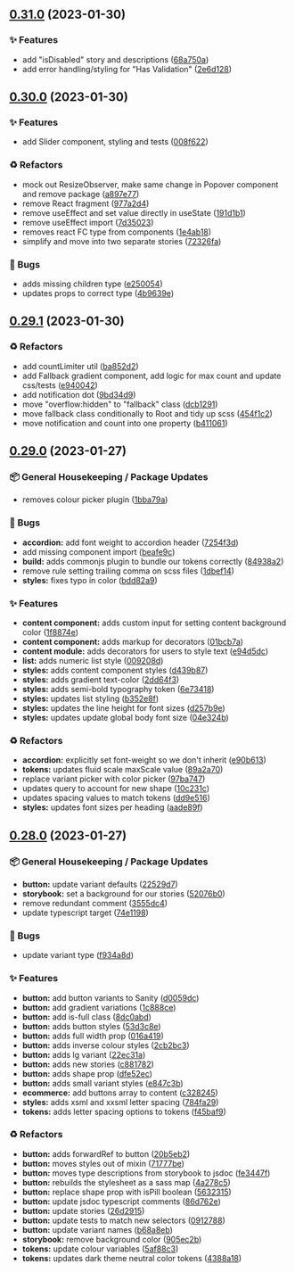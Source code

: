 ## [0.31.0](https://github.com/Open-Study-College/osc/compare/v0.30.0...v0.31.0) (2023-01-30)


### ✨ Features

* add "isDisabled" story and descriptions ([68a750a](https://github.com/Open-Study-College/osc/commit/68a750a1226cc9c69bc892708bfe84c5ecd333cc))
* add error handling/styling for "Has Validation" ([2e6d128](https://github.com/Open-Study-College/osc/commit/2e6d128e05f4e5d46191af9f3a199fa3fb56f879))

## [0.30.0](https://github.com/Open-Study-College/osc/compare/v0.29.1...v0.30.0) (2023-01-30)


### ✨ Features

* add Slider component, styling and tests ([008f622](https://github.com/Open-Study-College/osc/commit/008f62250e9c8dcd5a1b1b170771cd93110f0e1b))


### ♻️ Refactors

* mock out ResizeObserver, make same change in Popover component and remove package ([a897e77](https://github.com/Open-Study-College/osc/commit/a897e776b3e1234a11f6538b89392cfc1e19df40))
* remove React fragment ([977a2d4](https://github.com/Open-Study-College/osc/commit/977a2d4347b8d427ba21dea4f97c2910eaa6b40a))
* remove useEffect and set value directly in useState ([191d1b1](https://github.com/Open-Study-College/osc/commit/191d1b1c4c459a3dcc109f66cc1ee84288b8d38c))
* remove useEffect import ([7d35023](https://github.com/Open-Study-College/osc/commit/7d3502391a8c87af2c53d5d724e74ebac1f27e0e))
* removes react FC type from components ([1e4ab18](https://github.com/Open-Study-College/osc/commit/1e4ab18475520761d836eddcd9b2c01a1a731b41))
* simplify and move into two separate stories ([72326fa](https://github.com/Open-Study-College/osc/commit/72326fa16f9f6af1305730b5f4c939e75f73535d))


### 🐛 Bugs

* adds missing children type ([e250054](https://github.com/Open-Study-College/osc/commit/e25005467abdbf6429239b81a586e52a03a3bd36))
* updates props to correct type ([4b9639e](https://github.com/Open-Study-College/osc/commit/4b9639efbdfc9d369bd113d04feb4aa3c591d239))

## [0.29.1](https://github.com/Open-Study-College/osc/compare/v0.29.0...v0.29.1) (2023-01-30)


### ♻️ Refactors

* add countLimiter util ([ba852d2](https://github.com/Open-Study-College/osc/commit/ba852d2c345ad026a61194426f8596918c7ee636))
* add Fallback gradient component, add logic for max count and update css/tests ([e940042](https://github.com/Open-Study-College/osc/commit/e940042eaf811da3639a915ceccb1561e22a0640))
* add notification dot ([9bd34d9](https://github.com/Open-Study-College/osc/commit/9bd34d9b62943f261b0b3f9ed6c4b1e52b124b76))
* move "overflow:hidden" to "fallback" class ([dcb1291](https://github.com/Open-Study-College/osc/commit/dcb129183bacbdb44345784655fee76667192340))
* move fallback class conditionally to Root and tidy up scss ([454f1c2](https://github.com/Open-Study-College/osc/commit/454f1c2812987ee0984b40235f6618ec1acffb3f))
* move notification and count into one property ([b411061](https://github.com/Open-Study-College/osc/commit/b4110611b356d4b1a97721327c974e59ad364844))

## [0.29.0](https://github.com/Open-Study-College/osc/compare/v0.28.0...v0.29.0) (2023-01-27)


### 📦 General Housekeeping / Package Updates

* removes colour picker plugin ([1bba79a](https://github.com/Open-Study-College/osc/commit/1bba79a0b202b8261911027e66974ff85ad266ef))


### 🐛 Bugs

* **accordion:** add font weight to accordion header ([7254f3d](https://github.com/Open-Study-College/osc/commit/7254f3da47e0fd326460da4213fdb506b4d764c7))
* add missing component import ([beafe9c](https://github.com/Open-Study-College/osc/commit/beafe9ca798f7957037160a4b596a5ad8cb56aa7))
* **build:** adds commonjs plugin to bundle our tokens correctly ([84938a2](https://github.com/Open-Study-College/osc/commit/84938a2f269e3f94296388f982a97e1cdc6a2db7))
* remove rule setting trailing comma on scss files ([1dbef14](https://github.com/Open-Study-College/osc/commit/1dbef14eb98ac9692977fdc91e4fde4fdf6ad0fc))
* **styles:** fixes typo in color ([bdd82a9](https://github.com/Open-Study-College/osc/commit/bdd82a9bab8df84780859776e56d2eadc49a135f))


### ✨ Features

* **content component:** adds custom input for setting content background color ([1f8874e](https://github.com/Open-Study-College/osc/commit/1f8874e4d75555dfbe784a64726686f6c1418029))
* **content component:** adds markup for decorators ([01bcb7a](https://github.com/Open-Study-College/osc/commit/01bcb7a7ed4f22abd7c3d886e3e9aa16bb0c4b9f))
* **content module:** adds decorators for users to style text ([e94d5dc](https://github.com/Open-Study-College/osc/commit/e94d5dcd2bf8e5ca43798295cfae5e57d33da42c))
* **list:** adds numeric list style ([009208d](https://github.com/Open-Study-College/osc/commit/009208d3e2be999830b02596fede9c8748c1cccb))
* **styles:** adds content component styles ([d439b87](https://github.com/Open-Study-College/osc/commit/d439b87b51627358ecfe88ca94ba3f9a5c95efbd))
* **styles:** adds gradient text-color ([2dd64f3](https://github.com/Open-Study-College/osc/commit/2dd64f32a268bb7e1ea18c8e92bcd937d4334eda))
* **styles:** adds semi-bold typography token ([6e73418](https://github.com/Open-Study-College/osc/commit/6e73418dbddc35505f39e1368b5f715b0b51db3e))
* **styles:** updates list styling ([b352e8f](https://github.com/Open-Study-College/osc/commit/b352e8f765bda5a4792d4a5f879bce2e2521722c))
* **styles:** updates the line height for font sizes ([d257b9e](https://github.com/Open-Study-College/osc/commit/d257b9e07cdd658ad72db515118dcbb7aa968c68))
* **styles:** updates update global body font size ([04e324b](https://github.com/Open-Study-College/osc/commit/04e324b12144ca2a9af21abc586a4b99aa773216))


### ♻️ Refactors

* **accordion:** explicitly set font-weight so we don't inherit ([e90b613](https://github.com/Open-Study-College/osc/commit/e90b613c89872308c529f64ece8eda51c4410783))
* **tokens:** updates fluid scale maxScale value ([89a2a70](https://github.com/Open-Study-College/osc/commit/89a2a705a42a51d2a1d8332e63ce6618e2c0e256))
* replace variant picker with color picker ([97ba747](https://github.com/Open-Study-College/osc/commit/97ba74779faf4e41c353cd5e4172f02443a8e2dd))
* updates query to account for new shape ([10c231c](https://github.com/Open-Study-College/osc/commit/10c231cb68a6e1b9527a8e3ce8d9cb1190e25dda))
* updates spacing values to match tokens ([dd9e516](https://github.com/Open-Study-College/osc/commit/dd9e5160b2b374c321766de904825a1c88cc7a6f))
* **styles:** updates font sizes per heading ([aade89f](https://github.com/Open-Study-College/osc/commit/aade89f9fb9b82346808c8bde743719fbe348106))

## [0.28.0](https://github.com/Open-Study-College/osc/compare/v0.27.0...v0.28.0) (2023-01-27)


### 📦 General Housekeeping / Package Updates

* **button:** update variant defaults ([22529d7](https://github.com/Open-Study-College/osc/commit/22529d70ebc686fcb87341fb8fc881d90ca669b4))
* **storybook:** set a background for our stories ([52076b0](https://github.com/Open-Study-College/osc/commit/52076b07c7345a9d7c8a521fa3bf2006ecd51234))
* remove redundant comment ([3555dc4](https://github.com/Open-Study-College/osc/commit/3555dc4840e5507b0b56a01c7470d08f523eb254))
* update typescript target ([74e1198](https://github.com/Open-Study-College/osc/commit/74e11980a6973d36a3c98ff21b1cf53bb6116ec4))


### 🐛 Bugs

* update variant type ([f934a8d](https://github.com/Open-Study-College/osc/commit/f934a8ddfebb4ed09a1d77384bd0e5c6b462de34))


### ✨ Features

* **button:** add button variants to Sanity ([d0059dc](https://github.com/Open-Study-College/osc/commit/d0059dc12f515091316df40735502abb1ace134e))
* **button:** add gradient variations ([1c888ce](https://github.com/Open-Study-College/osc/commit/1c888ce68642af6b8e0d6881422276e98c290ee1))
* **button:** add is-full class ([8dc0abd](https://github.com/Open-Study-College/osc/commit/8dc0abd5840f2a6deeef9e946b8ce83d24f676c8))
* **button:** adds button styles ([53d3c8e](https://github.com/Open-Study-College/osc/commit/53d3c8e7d6e3921960e047a6890209b16f87f77c))
* **button:** adds full width prop ([016a419](https://github.com/Open-Study-College/osc/commit/016a419cae9f1f1d95959202859aedadc82a8f1d))
* **button:** adds inverse colour styles ([2cb2bc3](https://github.com/Open-Study-College/osc/commit/2cb2bc3f400b4b66fa77c19401daa72236b0571f))
* **button:** adds lg variant ([22ec31a](https://github.com/Open-Study-College/osc/commit/22ec31a610aa3fdda8a47567ab60acba91a059e6))
* **button:** adds new stories ([c881782](https://github.com/Open-Study-College/osc/commit/c88178268f77d255d9f240e8a3bab0ba33426901))
* **button:** adds shape prop ([dfe52ec](https://github.com/Open-Study-College/osc/commit/dfe52ec18ac945a1456d64766e4972183ed9a091))
* **button:** adds small variant styles ([e847c3b](https://github.com/Open-Study-College/osc/commit/e847c3b13e56e56424b94347bff69d5a001b2fcc))
* **ecommerce:** add buttons array to content ([c328245](https://github.com/Open-Study-College/osc/commit/c32824519f653487a8ab2cc97d9bc5ade42b9e5a))
* **styles:** adds xsml and xxsml letter spacing ([784fa29](https://github.com/Open-Study-College/osc/commit/784fa29b51b1199e926772165b7499519a14ad17))
* **tokens:** adds letter spacing options to tokens ([f45baf9](https://github.com/Open-Study-College/osc/commit/f45baf949d687f4f1fa0e925fa30082c7eaae31b))


### ♻️ Refactors

* **button:** adds forwardRef to button ([20b5eb2](https://github.com/Open-Study-College/osc/commit/20b5eb2d4c9d18cd5f05b7e0c5aabadb18522cb7))
* **button:** moves styles out of mixin ([71777be](https://github.com/Open-Study-College/osc/commit/71777be4b7994cac0cbb5bf3d112ab4fb0abaefc))
* **button:** moves type descriptions from storybook to jsdoc ([fe3447f](https://github.com/Open-Study-College/osc/commit/fe3447f9cba6e3759108af90e67653751625a416))
* **button:** rebuilds the stylesheet as a sass map ([4a278c5](https://github.com/Open-Study-College/osc/commit/4a278c5e72fa36adb77f77939f02dd7701efd56a))
* **button:** replace shape prop with isPill boolean ([5632315](https://github.com/Open-Study-College/osc/commit/563231529417a8963f49be9ff348bfa41719fd48))
* **button:** update jsdoc typescript comments ([86d762e](https://github.com/Open-Study-College/osc/commit/86d762ebfb94c7aa78baee936ed410efca640e9c))
* **button:** update stories ([26d2915](https://github.com/Open-Study-College/osc/commit/26d29159a8e79c61e9551c7b245a175c7c23b34f))
* **button:** update tests to match new selectors ([0912788](https://github.com/Open-Study-College/osc/commit/09127880d5064b98194c64364f2f5fe824d68464))
* **button:** update variant names ([b68a8eb](https://github.com/Open-Study-College/osc/commit/b68a8eb4c1c1052cdced30c599ed799f2f372168))
* **storybook:** remove background color ([905ec2b](https://github.com/Open-Study-College/osc/commit/905ec2b0a89c0668554434861a59e7fb7c813372))
* **tokens:** update colour variables ([5af88c3](https://github.com/Open-Study-College/osc/commit/5af88c3d2188a85ce22f8ded9025614714f93e49))
* **tokens:** updates dark theme neutral color tokens ([4388a18](https://github.com/Open-Study-College/osc/commit/4388a188c08fc0933c367e2ae2d3594385b3c818))


